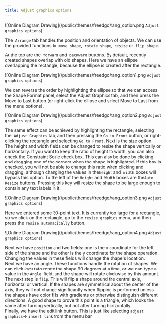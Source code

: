 ```yaml
---
title: Adjust graphics options
---
```


 ![Online Diagram Drawing](/public/themes/freedgo/rang_option.png `Adjust graphics options`)  
 
The` Arrange` tab handles the position and orientation of objects. We can use the provided functions to` move shape`,` rotate shape`,` resize` or` flip shape`.

At the top are the` forward` and` backward` buttons. By default, recently created shapes overlap with old shapes. Here we have an ellipse overlapping the rectangle, because the ellipse is created after the rectangle.

 ![Online Diagram Drawing](/public/themes/freedgo/rang_option1.png `Adjust graphics options`) 

 
We can reverse the order by highlighting the ellipse so that we can access the Shape Format panel, select the Adjust Graphics tab, and then press the Move to Last button (or right-click the ellipse and select Move to Last from the menu options).

 ![Online Diagram Drawing](/public/themes/freedgo/rang_option2.png `Adjust graphics options`) 

The same effect can be achieved by highlighting the rectangle, selecting the` Adjust Graphics` tab, and then pressing the `Go to Front` button, or right-clicking the rectangle and selecting `Go to Front`. 
Next is the size option. The height and width fields can be changed to resize the shape vertically or horizontally. If you want to keep the ratio of height to width, you can also check the Constraint Scale check box. 
This can also be done by clicking and dragging one of the corners when the shape is highlighted. 
If this box is checked, you will not be able to change this ratio when clicking and dragging, although changing the values in the`height` and` width` boxes will bypass this option. 
To the left of the `Height` and` Width` boxes are the`Auto Resize` buttons. Pressing this key will resize the shape to be large enough to contain any text labels in it.

 ![Online Diagram Drawing](/public/themes/freedgo/rang_option3.png `Adjust graphics options`) 
 
Here we entered some 30-point text. It is currently too large for a rectangle, so we click on the rectangle, go to the `resize graphics` menu, and then press the `resize automatically` button.
 
  ![Online Diagram Drawing](/public/themes/freedgo/rang_option4.png `Adjust graphics options`) 

Next we have `position` and two fields: one is the x coordinate for the left side of the shape and the other is the y coordinate for the shape operation. 
Changing the values in these fields will change the shape's location.  
Next we have an angle. These functions handle the rotation of shapes. 
We can click `Rotate`to rotate the shape 90 degrees at a time, or we can type a value in the `Angle `field, and the shape will rotate clockwise by this amount.  The next step is `flip`. This will flip a shape around the central axis, horizontal or vertical. 
If the shapes are symmetrical about the center of the axis, they will not change significantly when flipping is performed unless the shapes have color fills with gradients or otherwise distinguish different directions. 
A good shape to prove this point is a triangle, which looks the same after turning vertically, but not after turning horizontally.  
Finally, we have the edit link button. This is just like selecting `adjust graphics`-> `insert link` from the menu bar

